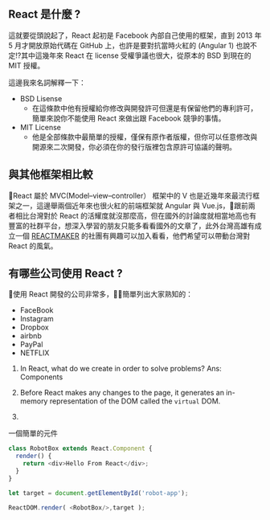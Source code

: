 ## React 是什麼 ?
這就要從頭說起了，React 起初是 Facebook 內部自己使用的框架，直到 2013 年 5 月才開放原始代碼在 GitHub 上，也許是要對抗當時火紅的 (Angular 1) 也說不定!?其中這幾年來 React 在 license 受權爭議也很大，從原本的 BSD 到現在的 MIT 授權。

這邊我來名詞解釋一下：
- BSD Lisense 
  - 在這條款中他有授權給你修改與開發許可但還是有保留他們的專利許可，簡單來說你不能使用 React 來做出跟 Facebook 競爭的事情。
- MIT License
  - 他是全部條款中最簡單的授權，僅保有原作者版權，但你可以任意修改與開源來二次開發，你必須在你的發行版裡包含原許可協議的聲明。

## 與其他框架相比較
React 屬於 MVC(Model–view–controller） 框架中的 V 也是近幾年來最流行框架之一，這邊舉兩個近年來也很火紅的前端框架就 Angular 與 Vue.js，跟前兩者相比台灣對於 React 的活耀度就沒那麼高，但在國外的討論度就相當地高也有豐富的社群平台，想深入學習的朋友只能多看看國外的文章了，此外台灣高雄有成立一個 [REACTMAKER](https://reactmaker.github.io/Member_introduction/#/) 的社團有興趣可以加入看看，他們希望可以帶動台灣對 React 的風氣。
## 有哪些公司使用 React ?
使用 React 開發的公司非常多，簡單列出大家熟知的：
- FaceBook
- Instagram
- Dropbox
- airbnb
- PayPal
- NETFLIX


1. In React, what do we create in order to solve problems?
Ans: Components

2. Before React makes any changes to the page, it generates an in-memory representation of the DOM called the `virtual` DOM.

3. 
一個簡單的元件
```js
class RobotBox extends React.Component {
  render() {
    return <div>Hello From React</div>;
  }
}

let target = document.getElementById('robot-app');

ReactDOM.render( <RobotBox/>,target );

```
